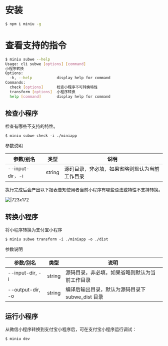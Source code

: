 
# 安装
```bash
$ npm i miniu -g
```


# 查看支持的指令
```bash
$ miniu subwe --help
Usage: cli subwe [options] [command]
小程序转换
Options:
  -h, --help           display help for command
Commands:
  check [options]      检查小程序不可转换特性
  transform [options]  小程序转换
  help [command]       display help for command
```


## 检查小程序
检查有哪些不支持的特性。
```shell
$ miniu subwe check -i ./miniapp
```

参数说明

| **参数/别名** | **类型** | **说明** |
| --- | --- | --- |
| --input-dir，-i | string | 源码目录，非必填，如果省略则默认为当前工作目录 |


执行完成后会产出以下报表告知使用者当前小程序有哪些语法或特性不支持转换。

![|723x172](https://cdn.nlark.com/yuque/0/2021/png/179989/1615453429248-0313b6d0-4b03-4900-a8ee-f0331c7ca893.png#align=left&display=inline&height=195&margin=%5Bobject%20Object%5D&name=image.png&originHeight=389&originWidth=1640&size=51959&status=done&style=none&width=820)


## 转换小程序
将小程序转换为支付宝小程序
```shell
$ miniu subwe transform -i ./miniapp -o ./dist
```

参数说明

| **参数/别名** | **类型** | **说明** |
| --- | --- | --- |
| --input-dir, -i | string | 源码目录，非必填，如果省略则默认为当前工作目录 |
| --output-dir, -o | string | 编译后输出目录，默认为源码目录下 subwe_dist 目录 |


## 运行小程序

从微信小程序转换到支付宝小程序后，可在支付宝小程序运行调试：
```bash
$ miniu dev
```
